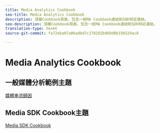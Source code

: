 ```yaml
---
title: Media Analytics Cookbook
seo-title: Media Analytics Cookbook
description: 頂層Cookbook頁面，包含一般MA Cookbook連結和SDK特定連結。
seo-description: 頂層Cookbook頁面，包含一般MA Cookbook連結和SDK特定連結。
translation-type: tm+mt
source-git-commit: fa72eba07a06adbd7c278282bd69d0b336529ac8

---
```



# Media Analytics Cookbook

## 一般媒體分析範例主題

[媒體串流歸因](/help/media-analytics-cookbook/media-dimensions.md)

## Media SDK Cookbook主題

[Media SDK Cookbook](/help/sdk-implement/cookbook/sdk-cookbook-overview.md)
